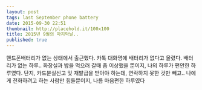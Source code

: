 ```yaml
---
layout: post
tags: last September phone battery
date: 2015-09-30 22:51
thumbnail: http://placehold.it/100x100
title: 2015년 9월의 마지막날..
published: true
---
```


핸드폰배터리가 없는 상태에서 출근했다.
카톡 대화명에 배터리가 없다고 올렸다.
배터리가 없는 하루.. 화장실과 밥을 먹으러 갈때 좀 이상했을 뿐이지, 나의 하루가 편안한 하루였다.
단지, 카드분실신고 및 재발급을 받아야 하는데, 연락하지 못한 것만 빼고..
나에게 전화하려고 하는 사람만 힘들뿐이지, 나름 마음편한 하루였다
